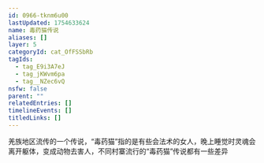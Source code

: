 ```yaml
---
id: 0966-tknm6u00
lastUpdated: 1754633624
name: 毒药猫传说
aliases: []
layer: 5
categoryId: cat_OfFSSbRb
tagIds:
  - tag_E9i3A7eJ
  - tag_jKWvm6pa
  - tag__NZec6vQ
nsfw: false
parent: ""
relatedEntries: []
timelineEvents: []
titledLinks: []
---
```


羌族地区流传的一个传说，“毒药猫”指的是有些会法术的女人，晚上睡觉时灵魂会离开躯体，变成动物去害人，不同村寨流行的“毒药猫”传说都有一些差异